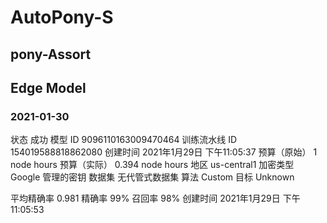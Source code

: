 # AutoPony-S
## pony-Assort


## Edge Model

### 2021-01-30
状态 成功
模型 ID 9096110163009470464
训练流水线 ID 154019588818862080
创建时间 2021年1月29日 下午11:05:37
预算（原始） 1 node hours
预算（实际） 0.394 node hours
地区 us-central1
加密类型 Google 管理的密钥
数据集 无代管式数据集
算法 Custom
目标 Unknown

平均精确率 0.981
精确率 99%
召回率 98%
创建时间 2021年1月29日 下午11:05:53

